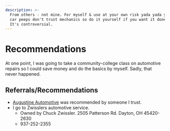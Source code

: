 ```yaml
---
description: >-
  From others - not mine. For myself & use at your own risk yada yada yada. Most
  car peeps don't trust mechanics so do it yourself if you want it done right.
  It's controversial.
---
```


# Recommendations

At one point, I was going to take a community-college class on automotive repairs so I could save money and do the basics by myself. Sadly, that never happened.

## Referrals/Recommendations

* [Augustine Automotive](https://www.augustineautomotive.com/) was recommended by someone I trust.
* I go to Zwisslers automotive service.
  * Owned by Chuck Zwissler. 2505 Patterson Rd. Dayton, OH 45420-2630
  * 937-252-2355
